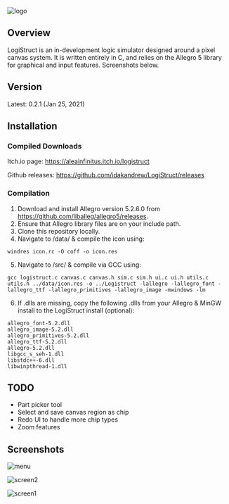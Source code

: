 ![logo](https://github.com/idakandrew/logistruct/blob/main/data/logo.png?raw=true)

## Overview
LogiStruct is an in-development logic simulator designed around a pixel canvas system. It is written entirely in C, and relies on the Allegro 5 library for graphical and input features. Screenshots below.
## Version
Latest: 0.2.1 (Jan 25, 2021)
## Installation
### Compiled Downloads
Itch.io page: https://aleainfinitus.itch.io/logistruct

Github releases: https://github.com/idakandrew/LogiStruct/releases

### Compilation
1. Download and install Allegro version 5.2.6.0 from https://github.com/liballeg/allegro5/releases. 
2. Ensure that Allegro library files are on your include path. 
3. Clone this repository locally. 
4. Navigate to /data/ & compile the icon using:
```
windres icon.rc -O coff -o icon.res
```
5. Navigate to /src/ & compile via GCC using: 
```
gcc logistruct.c canvas.c canvas.h sim.c sim.h ui.c ui.h utils.c utils.h ../data/icon.res -o ../Logistruct -lallegro -lallegro_font -lallegro_ttf -lallegro_primitives -lallegro_image -mwindows -lm
```
6. If .dlls are missing, copy the following .dlls from your Allegro & MinGW install to the LogiStruct install (optional):
```
allegro_font-5.2.dll
allegro_image-5.2.dll
allegro_primitives-5.2.dll
allegro_ttf-5.2.dll
allegro-5.2.dll
libgcc_s_seh-1.dll
libstdc++-6.dll
libwinpthread-1.dll
```
## TODO
- Part picker tool
- Select and save canvas region as chip
- Redo UI to handle more chip types
- Zoom features
## Screenshots
![menu](https://github.com/idakandrew/logistruct/blob/main/media/menuscreen.png?raw=true)

![screen2](https://github.com/idakandrew/logistruct/blob/main/media/screenshot2.png?raw=true)

![screen1](https://github.com/idakandrew/logistruct/blob/main/media/screenshot.png?raw=true)
